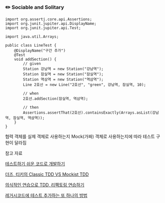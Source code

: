 ### ✏️ Sociable and Solitary

```
import org.assertj.core.api.Assertions;
import org.junit.jupiter.api.DisplayName;
import org.junit.jupiter.api.Test;

import java.util.Arrays;

public class LineTest {
    @DisplayName("구간 추가")
    @Test
    void addSection() {
        // given
        Station 강남역 = new Station("강남역");
        Station 잠실역 = new Station("잠실역");
        Station 역삼역 = new Station("역삼역");
        Line 2호선 = new Line("2호선", "green", 강남역, 잠실역, 10);

        // when
        2호선.addSection(잠실역, 역삼역);

        // then
        Assertions.assertThat(2호선).containsExactly(Arrays.asList(강남역, 잠실역, 역삼역));
    }
}
```

협력 객체를 실제 객체로 사용하는지 Mock(가짜) 객체로 사용하는지에 따라 테스트 구현이 달라짐


참고 자료

[테스트하기 쉬운 코드로 개발하기](https://www.youtube.com/watch?v=Cz_a2gQp63c)

[더즈, 티키의 Classic TDD VS Mockist TDD](https://www.youtube.com/watch?v=n01foM9tsRo)

[의식적인 연습으로 TDD, 리팩토링 연습하기](https://www.youtube.com/watch?v=cVxqrGHxutU)

[레거시코드에 테스트 추가하는 또 하나의 방법](https://www.youtube.com/watch?v=Dct4bGKCmI8)
